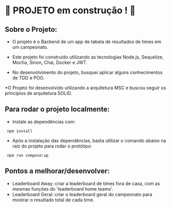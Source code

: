 # :construction: PROJETO em construção ! :construction:

## Sobre o Projeto:
 * O projeto é o Backend de um app de tabela de resultados de times em um campeonato.

 * Este projeto foi construído utilizando as tecnologias Node.js, Sequelize, Mocha, Sinon, Chai, Docker e JWT. 

 * No desenvolvimento do projeto, busquei aplicar alguns conhecimentos de TDD e POO.
 
 *O Projeto foi desenvolvido utilizando a arquitetura MSC e buscou seguir os principios de arquitetura SOLID.

## Para rodar o projeto localmente:
 * Instale as dependências com:

 ```
  npm install
 ```
 
 * Após a instalação das dependências, basta utilizar o comando abaixo na raiz do projeto para rodar o protótipo:
 
 ```
  npm run compose:up
 ```
 
## Pontos a melhorar/desenvolver:
 * Leaderboard Away: criar a leaderboard de times fora de casa, com as mesmas funções do 'leaderboard home teams'.
 * Leaderboard Geral: criar o leaderboard geral do campeonato para mostrar o resultado total de cada time.

